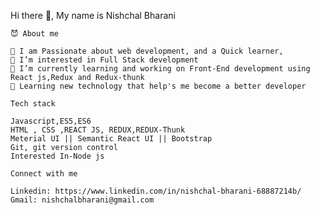  Hi there 👋, My name is Nishchal Bharani



    😈 About me

    📗 I am Passionate about web development, and a Quick learner,
    👀 I’m interested in Full Stack development
    🌱 I’m currently learning and working on Front-End development using React js,Redux and Redux-thunk
    💞️ Learning new technology that help's me become a better developer

    Tech stack

    Javascript,ES5,ES6
    HTML , CSS ,REACT JS, REDUX,REDUX-Thunk
    Meterial UI || Semantic React UI || Bootstrap
    Git, git version control
    Interested In-Node js
    
    Connect with me
    
    Linkedin: https://www.linkedin.com/in/nishchal-bharani-68887214b/
    Gmail: nishchalbharani@gmail.com

